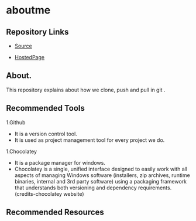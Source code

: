 # aboutme

## Repository Links

- [Source](https://github.com/SaiNikhilPippara/aboutme)

- [HostedPage]( https://sainikhilpippara.github.io/aboutme/)

## About.
This repository explains about how we clone, push and pull in git .

## Recommended Tools

1.Github
- It is a version control tool.
- It is used as project management tool for every project we do.

1.Chocolatey
- It is a package manager for windows.
- Chocolatey is a single, unified interface designed to easily work with all aspects of managing Windows software (installers, zip archives, runtime binaries, internal and 3rd party software) using a packaging framework that understands both versioning and dependency requirements.(credits-chocolatey website)

## Recommended Resources



